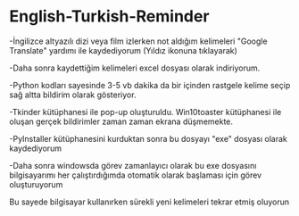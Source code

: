 # English-Turkish-Reminder


-İngilizce altyazılı dizi veya film izlerken not aldığım kelimeleri "Google Translate" yardımı ile kaydediyorum (Yıldız ikonuna tıklayarak)

-Daha sonra kaydettiğim kelimeleri excel dosyası olarak indiriyorum.

-Python kodları sayesinde 3-5 vb dakika da bir içinden rastgele kelime seçip sağ altta bildirim olarak gösteriyor. 

-Tkinder kütüphanesi ile pop-up oluşturuldu. Win10toaster kütüphanesi ile oluşan gerçek bildirimler zaman zaman ekrana düşmemekte.

-PyInstaller kütüphanesini kurduktan sonra bu dosyayı "exe" dosyası olarak kaydediyorum

-Daha sonra windowsda görev zamanlayıcı olarak bu exe dosyasını bilgisayarımı her çalıştırdığımda otomatik olarak başlaması için görev oluşturuyorum

Bu sayede bilgisayar kullanırken sürekli yeni kelimeleri tekrar etmiş oluyorun

